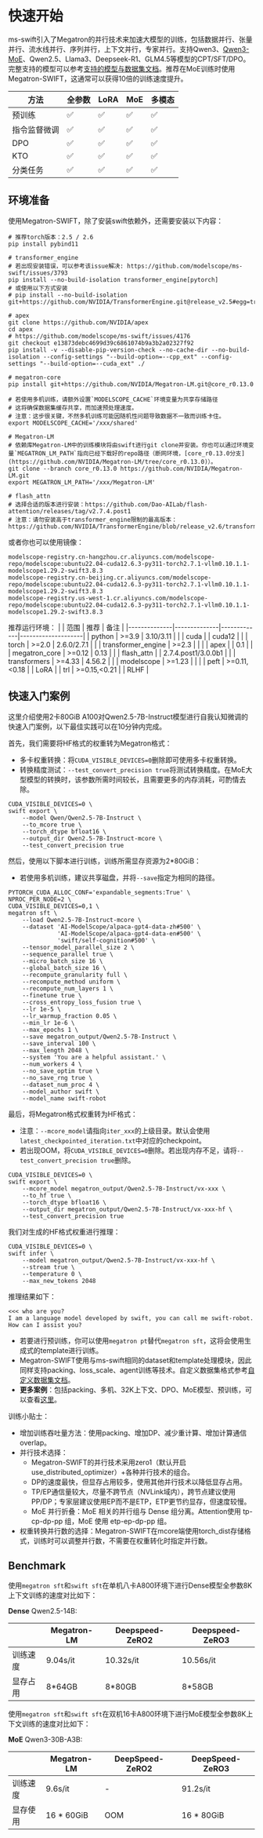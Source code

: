 
# 快速开始

ms-swift引入了Megatron的并行技术来加速大模型的训练，包括数据并行、张量并行、流水线并行、序列并行，上下文并行，专家并行。支持Qwen3、[Qwen3-MoE](https://github.com/modelscope/ms-swift/blob/main/examples/megatron/qwen3_moe.sh)、Qwen2.5、Llama3、Deepseek-R1、GLM4.5等模型的CPT/SFT/DPO。完整支持的模型可以参考[支持的模型与数据集文档](../Instruction/支持的模型和数据集.md)。推荐在MoE训练时使用Megatron-SWIFT，这通常可以获得10倍的训练速度提升。


| 方法   | 全参数 | LoRA | MoE | 多模态 |
| ------ | ------ | ---- | ----- | ----- |
| 预训练| ✅ | ✅| ✅ | ✅ |
| 指令监督微调 | ✅ | ✅| ✅ | ✅ |
| DPO | ✅ | ✅| ✅ | ✅ |
| KTO | ✅ | ✅| ✅ | ✅ |
| 分类任务 | ✅ | ✅| ✅ | ✅ |


## 环境准备
使用Megatron-SWIFT，除了安装swift依赖外，还需要安装以下内容：

```shell
# 推荐torch版本：2.5 / 2.6
pip install pybind11

# transformer_engine
# 若出现安装错误，可以参考该issue解决: https://github.com/modelscope/ms-swift/issues/3793
pip install --no-build-isolation transformer_engine[pytorch]
# 或使用以下方式安装
# pip install --no-build-isolation git+https://github.com/NVIDIA/TransformerEngine.git@release_v2.5#egg=transformer_engine[pytorch]

# apex
git clone https://github.com/NVIDIA/apex
cd apex
# https://github.com/modelscope/ms-swift/issues/4176
git checkout e13873debc4699d39c6861074b9a3b2a02327f92
pip install -v --disable-pip-version-check --no-cache-dir --no-build-isolation --config-settings "--build-option=--cpp_ext" --config-settings "--build-option=--cuda_ext" ./

# megatron-core
pip install git+https://github.com/NVIDIA/Megatron-LM.git@core_r0.13.0

# 若使用多机训练，请额外设置`MODELSCOPE_CACHE`环境变量为共享存储路径
# 这将确保数据集缓存共享，而加速预处理速度。
# 注意：这步很关键，不然多机训练可能因随机性问题导致数据不一致而训练卡住。
export MODELSCOPE_CACHE='/xxx/shared'

# Megatron-LM
# 依赖库Megatron-LM中的训练模块将由swift进行git clone并安装。你也可以通过环境变量`MEGATRON_LM_PATH`指向已经下载好的repo路径（断网环境，[core_r0.13.0分支](https://github.com/NVIDIA/Megatron-LM/tree/core_r0.13.0)）。
git clone --branch core_r0.13.0 https://github.com/NVIDIA/Megatron-LM.git
export MEGATRON_LM_PATH='/xxx/Megatron-LM'

# flash_attn
# 选择合适的版本进行安装：https://github.com/Dao-AILab/flash-attention/releases/tag/v2.7.4.post1
# 注意：请勿安装高于transformer_engine限制的最高版本：https://github.com/NVIDIA/TransformerEngine/blob/release_v2.6/transformer_engine/pytorch/attention/dot_product_attention/utils.py#L109
```

或者你也可以使用镜像：
```
modelscope-registry.cn-hangzhou.cr.aliyuncs.com/modelscope-repo/modelscope:ubuntu22.04-cuda12.6.3-py311-torch2.7.1-vllm0.10.1.1-modelscope1.29.2-swift3.8.3
modelscope-registry.cn-beijing.cr.aliyuncs.com/modelscope-repo/modelscope:ubuntu22.04-cuda12.6.3-py311-torch2.7.1-vllm0.10.1.1-modelscope1.29.2-swift3.8.3
modelscope-registry.us-west-1.cr.aliyuncs.com/modelscope-repo/modelscope:ubuntu22.04-cuda12.6.3-py311-torch2.7.1-vllm0.10.1.1-modelscope1.29.2-swift3.8.3
```

推荐运行环境：
|              | 范围           | 推荐          | 备注                 |
|--------------|--------------|-------------|--------------------|
| python       | >=3.9        | 3.10/3.11        |                    |
| cuda         |              | cuda12      |                    |
| torch        | >=2.0        | 2.6.0/2.7.1       |                    |
| transformer_engine    | >=2.3       |          |                  |
| apex |   |  0.1 | |
| megatron_core    | >=0.12       | 0.13      |                  |
| flash_attn    |        | 2.7.4.post1/3.0.0b1   |                  |
| transformers | >=4.33       | 4.56.2      |                    |
| modelscope   | >=1.23       |             |                    |
| peft         | >=0.11,<0.18 |             |      LoRA          |
| trl          | >=0.15,<0.21 |       |      RLHF        |


## 快速入门案例

这里介绍使用2卡80GiB A100对Qwen2.5-7B-Instruct模型进行自我认知微调的快速入门案例，以下最佳实践可以在10分钟内完成。

首先，我们需要将HF格式的权重转为Megatron格式：
- 多卡权重转换：将`CUDA_VISIBLE_DEVICES=0`删除即可使用多卡权重转换。
- 转换精度测试：`--test_convert_precision true`将测试转换精度。在MoE大型模型的转换时，该参数所需时间较长，且需要更多的内存消耗，可酌情去除。
```shell
CUDA_VISIBLE_DEVICES=0 \
swift export \
    --model Qwen/Qwen2.5-7B-Instruct \
    --to_mcore true \
    --torch_dtype bfloat16 \
    --output_dir Qwen2.5-7B-Instruct-mcore \
    --test_convert_precision true
```

然后，使用以下脚本进行训练，训练所需显存资源为2*80GiB：
- 若使用多机训练，建议共享磁盘，并将`--save`指定为相同的路径。
```shell
PYTORCH_CUDA_ALLOC_CONF='expandable_segments:True' \
NPROC_PER_NODE=2 \
CUDA_VISIBLE_DEVICES=0,1 \
megatron sft \
    --load Qwen2.5-7B-Instruct-mcore \
    --dataset 'AI-ModelScope/alpaca-gpt4-data-zh#500' \
              'AI-ModelScope/alpaca-gpt4-data-en#500' \
              'swift/self-cognition#500' \
    --tensor_model_parallel_size 2 \
    --sequence_parallel true \
    --micro_batch_size 16 \
    --global_batch_size 16 \
    --recompute_granularity full \
    --recompute_method uniform \
    --recompute_num_layers 1 \
    --finetune true \
    --cross_entropy_loss_fusion true \
    --lr 1e-5 \
    --lr_warmup_fraction 0.05 \
    --min_lr 1e-6 \
    --max_epochs 1 \
    --save megatron_output/Qwen2.5-7B-Instruct \
    --save_interval 100 \
    --max_length 2048 \
    --system 'You are a helpful assistant.' \
    --num_workers 4 \
    --no_save_optim true \
    --no_save_rng true \
    --dataset_num_proc 4 \
    --model_author swift \
    --model_name swift-robot
```

最后，将Megatron格式权重转为HF格式：
- 注意：`--mcore_model`请指向`iter_xxx`的上级目录。默认会使用`latest_checkpointed_iteration.txt`中对应的checkpoint。
- 若出现OOM，将`CUDA_VISIBLE_DEVICES=0`删除。若出现内存不足，请将`--test_convert_precision true`删除。
```shell
CUDA_VISIBLE_DEVICES=0 \
swift export \
    --mcore_model megatron_output/Qwen2.5-7B-Instruct/vx-xxx \
    --to_hf true \
    --torch_dtype bfloat16 \
    --output_dir megatron_output/Qwen2.5-7B-Instruct/vx-xxx-hf \
    --test_convert_precision true
```

我们对生成的HF格式权重进行推理：
```shell
CUDA_VISIBLE_DEVICES=0 \
swift infer \
    --model megatron_output/Qwen2.5-7B-Instruct/vx-xxx-hf \
    --stream true \
    --temperature 0 \
    --max_new_tokens 2048
```

推理结果如下：
```
<<< who are you?
I am a language model developed by swift, you can call me swift-robot. How can I assist you?
```

- 若要进行预训练，你可以使用`megatron pt`替代`megatron sft`，这将会使用生成式的template进行训练。
- Megatron-SWIFT使用与ms-swift相同的dataset和template处理模块，因此同样支持packing、loss_scale、agent训练等技术。自定义数据集格式参考[自定义数据集文档](../Customization/自定义数据集.md)。
- **更多案例**：包括packing、多机、32K上下文、DPO、MoE模型、预训练，可以查看[这里](https://github.com/modelscope/ms-swift/tree/main/examples/megatron)。

训练小贴士：
- 增加训练吞吐量方法：使用packing、增加DP、减少重计算、增加计算通信overlap。
- 并行技术选择：
  - Megatron-SWIFT的并行技术采用zero1（默认开启use_distributed_optimizer）+各种并行技术的组合。
  - DP的速度最快，但显存占用较多，使用其他并行技术以降低显存占用。
  - TP/EP通信量较大，尽量不跨节点（NVLink域内），跨节点建议使用PP/DP；专家层建议使用EP而不是ETP，ETP更节约显存，但速度较慢。
  - MoE 并行折叠：MoE 相关的并行组与 Dense 组分离。Attention使用 tp-cp-dp-pp 组，MoE 使用 etp-ep-dp-pp 组。
- 权重转换并行数的选择：Megatron-SWIFT在mcore端使用torch_dist存储格式，训练时可以调整并行数，不需要在权重转化时指定并行数。

## Benchmark

使用`megatron sft`和`swift sft`在单机八卡A800环境下进行Dense模型全参数8K上下文训练的速度对比如下：

**Dense** Qwen2.5-14B:

|          | Megatron-LM | Deepspeed-ZeRO2 | Deepspeed-ZeRO3 |
| -------- | ----------- | ---------- | ---------- |
| 训练速度 |      9.04s/it       |  10.32s/it   | 10.56s/it |
| 显存占用 | 8\*64GB     |  8\*80GB   | 8\*58GB |

使用`megatron sft`和`swift sft`在双机16卡A800环境下进行MoE模型全参数8K上下文训练的速度对比如下：

**MoE** Qwen3-30B-A3B:

|          | Megatron-LM | DeepSpeed-ZeRO2 | DeepSpeed-ZeRO3 |
| -------- | ----------- | --------------- | --------------- |
| 训练速度 | 9.6s/it     | -               | 91.2s/it        |
| 显存使用 | 16 * 60GiB  | OOM             | 16 * 80GiB      |
